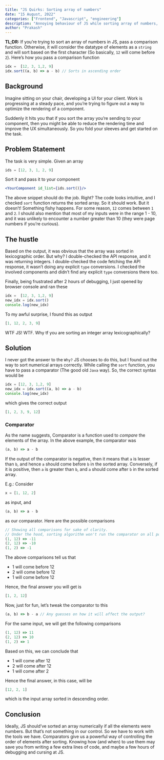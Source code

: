 ```yaml
---
title: "JS Quirks: Sorting array of numbers"
date: "15 August, 2022"
categories: ["Frontend", "Javascript", "engineering"]
description: "Annoying behaviour of JS while sorting array of numbers, and how to fix it."
author: "Prakash"
---
```


**TL;DR:** If you’re trying to sort an array of numbers in JS, pass a comparison function. Otherwise, it will consider the datatype of elements as a `string` and will sort based on the first character (So basically, `12` will come before `2`). Here’s how you pass a comparison function

```jsx
idx =  [12, 3, 1,2, 9]
idx.sort((a, b) => a - b) // Sorts in ascending order
```

## Background

Imagine sitting on your chair, developing a UI for your client. Work is progressing at a steady pace, and you’re trying to figure out a way to optimize the rendering of a component.

Suddenly it hits you that if you sort the array you’re sending to your component, then you might be able to reduce the rendering time and improve the UX simultaneously. So you fold your sleeves and get started on the task.

## Problem Statement

The task is very simple. Given an array

```jsx
ids = [12, 3, 1, 2, 9]
```

Sort it and pass it to your component

```jsx
<YourComponent id_list={ids.sort()}/>
```

The above snippet should do the job. Right? The code looks intuitive, and I checked `sort` function returns the sorted array. So it should work. But it doesn’t! Something fishy happens. For some reason, `12` comes between `1` and `2`. I should also mention that most of my inputs were in the range 1 - 10, and it was unlikely to encounter a number greater than 10 (they were page numbers if you’re curious).

## The hustle

Based on the output, it was obvious that the array was sorted in lexicographic order. But why? I double-checked the API response, and it was returning integers. I double-checked the code fetching the API response, it wasn’t doing any explicit `type` conversions. I checked the involved components and didn’t find any explicit `type` conversions there too.

Finally, being frustrated after 2 hours of debugging, I just opened by browser console and ran these

```jsx
idx =  [12, 3, 1,2, 9]
new_idx = idx.sort()
console.log(new_idx)
```

To my awful surprise, I found this as output

```jsx
[1, 12, 2, 3, 9] 
```

WTF JS! WTF. Why tf you are sorting an integer array lexicographically?

## Solution

I never got the answer to the `Why?` JS chooses to do this, but I found out the way to sort numerical arrays correctly. While calling the `sort` function, you have to pass a comparator (The good old `Java` way). So, the correct syntax would be

```jsx
idx = [12, 3, 1,2, 9]
new_idx = idx.sort((a, b) => a - b)
console.log(new_idx)
```

which gives the correct output

```jsx
[1, 2, 3, 9, 12]
```

### Comparator

As the name suggests, Comparator is a function used to *compare* the elements of the array. In the above example, the comparator was 

```jsx
(a, b) => a - b
```

If the output of the comparator is negative, then it means that `a` is lesser than `b`, and hence `a` should come before `b` in the sorted array. Conversely, if it is positive, then `a` is greater than `b`, and `a` should come after `b` in the sorted array.

E.g.: Consider

```jsx
x = [1, 12, 2]
```

as input, and 

```jsx
(a, b) => a - b
```

as our comparator. Here are the possible comparisons

```jsx
// Showing all comparisons for sake of clarity. 
// Under the hood, sorting algorithm won't run the comparator on all possible pairs
(1, 12) => -11
(2, 12) => -10
(1, 2) => -1
```

The above comparisons tell us that 

- 1 will come before 12
- 2 will come before 12
- 1 will come before 12

Hence, the final answer you will get is

```jsx
[1, 2, 12]
```

Now, just for fun, let’s tweak the comparator to this

```jsx
(a, b) => b - a // Any guesses on how it will affect the output?
```

For the same input, we will get the following comparisons

```jsx
(1, 12) => 11
(2, 12) => 10
(1, 2) => 1
```

Based on this, we can conclude that

- 1 will come after 12
- 2 will come after 12
- 1 will come after 2

Hence the final answer, in this case, will be

```jsx
[12, 2, 1]
```

which is the input array sorted in descending order.

## Conclusion

Ideally, JS should’ve sorted an array numerically if all the elements were numbers. But that’s not something in our control. So we have to work with the tools we have. Comparators give us a powerful way of controlling the order of elements after sorting. Knowing how (and when) to use them may save you from writing a few extra lines of code, and maybe a few hours of debugging and cursing at JS.